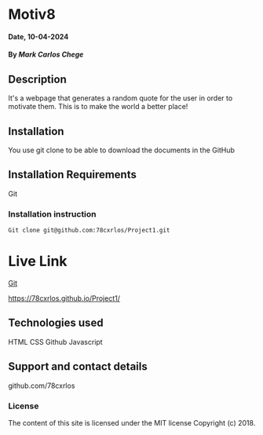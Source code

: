 # Motiv8

#### Date, 10-04-2024

#### By *Mark Carlos Chege*

## Description
It's a webpage that generates a random quote for the user in order to motivate them. This is to make the world a better place!

## Installation
You use git clone to be able to download the documents in the GitHub

## Installation Requirements
Git

### Installation instruction
```
Git clone git@github.com:78cxrlos/Project1.git

```

# Live Link
[Git](https://github.com/78cxrlos/Project1)

https://78cxrlos.github.io/Project1/

## Technologies used
HTML
CSS
Github
Javascript

## Support and contact details
github.com/78cxrlos

### License
The content of this site is licensed under the MIT license
Copyright (c) 2018.


